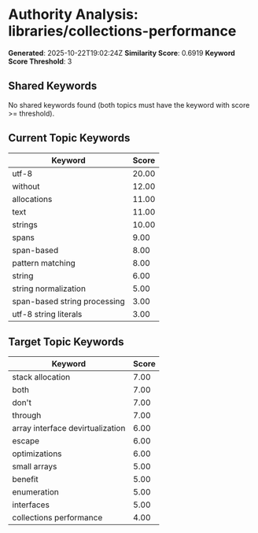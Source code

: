 # Authority Analysis: libraries/collections-performance

**Generated**: 2025-10-22T19:02:24Z
**Similarity Score**: 0.6919
**Keyword Score Threshold**: 3

## Shared Keywords

No shared keywords found (both topics must have the keyword with score >= threshold).

## Current Topic Keywords

| Keyword | Score |
|---------|-------|
| utf-8 | 20.00 |
| without | 12.00 |
| allocations | 11.00 |
| text | 11.00 |
| strings | 10.00 |
| spans | 9.00 |
| span-based | 8.00 |
| pattern matching | 8.00 |
| string | 6.00 |
| string normalization | 5.00 |
| span-based string processing | 3.00 |
| utf-8 string literals | 3.00 |

## Target Topic Keywords

| Keyword | Score |
|---------|-------|
| stack allocation | 7.00 |
| both | 7.00 |
| don't | 7.00 |
| through | 7.00 |
| array interface devirtualization | 6.00 |
| escape | 6.00 |
| optimizations | 6.00 |
| small arrays | 5.00 |
| benefit | 5.00 |
| enumeration | 5.00 |
| interfaces | 5.00 |
| collections performance | 4.00 |

